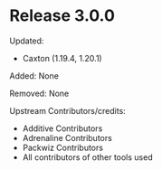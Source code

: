# Release 3.0.0

Updated:
- Caxton (1.19.4, 1.20.1)

Added:
None

Removed:
None

Upstream Contributors/credits:
- Additive Contributors
- Adrenaline Contributors
- Packwiz Contributors
- All contributors of other tools used


